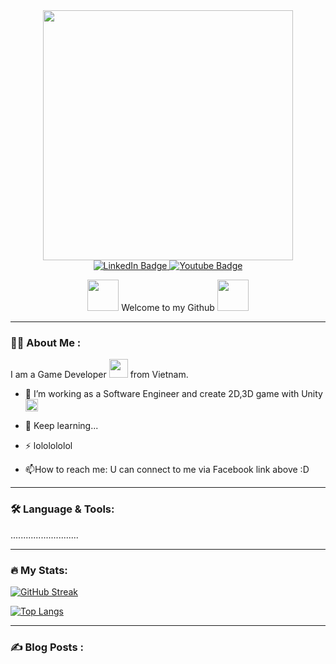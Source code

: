 

<!--
**hungblqn/hungblqn** is a ✨ _special_ ✨ repository because its `README.md` (this file) appears on your GitHub profile.

Here are some ideas to get you started:

- 🔭 I’m currently working on ...
- 🌱 I’m currently learning ...
- 👯 I’m looking to collaborate on ...
- 🤔 I’m looking for help with ...
- 💬 Ask me about ...
- 📫 How to reach me: ...
- 😄 Pronouns: ...
- ⚡ Fun fact: ...
-->

<div id="header" align="center">
  <img src="https://cdn.dribbble.com/users/1292677/screenshots/6139167/media/fcf7fd0c619bb87706533079240915f3.gif" width="400"/>
</div>
<div id="badges" align="center">
  <a href="https://www.facebook.com/hungbIqn/" target="_blank">
    <img src="https://img.shields.io/badge/Facebook-blue?style=for-the-badge&logo=facebook&logoColor=white" alt="LinkedIn Badge"/>
  </a>
  <a href="https://www.youtube.com/channel/UC4D5GJ43_lrA-asGZSsafCA" target="_blank">
    <img src="https://img.shields.io/badge/YouTube-red?style=for-the-badge&logo=youtube&logoColor=white" alt="Youtube Badge"/>
  </a>
</div>
<div align="center">
  <p>
    <img  src="https://media1.giphy.com/media/c1CLe6VoaMviQz0s6z/giphy.gif?cid=790b7611fc7008cbc05df1f423caad969d5fff47ab727204&rid=giphy.gif&ct=g" width="50"/>
    Welcome to my Github
    <img src="https://media1.giphy.com/media/c1CLe6VoaMviQz0s6z/giphy.gif?cid=790b7611fc7008cbc05df1f423caad969d5fff47ab727204&rid=giphy.gif&ct=g" width="50"/>
  </p>
</div>
<hr>

### 👨‍💻 About Me :
I am a Game Developer <img src="https://media.giphy.com/media/WUlplcMpOCEmTGBtBW/giphy.gif" width="30"> from Vietnam.
- :telescope: I’m working as a Software Engineer and create 2D,3D game with Unity <img src="https://cdn-icons-png.flaticon.com/512/5969/5969294.png" width="20">

- :seedling: Keep learning...

- :zap: lololololol

- :mailbox:How to reach me: U can connect to me via Facebook link above :D
<hr>

### 🛠️ Language & Tools:
...........................

<hr>

### 🔥 My Stats:

[![GitHub Streak](http://github-readme-streak-stats.herokuapp.com?user=hungblqn&theme=dark&background=000000)](https://git.io/streak-stats)

[![Top Langs](https://github-readme-stats.vercel.app/api/top-langs/?username=hungblqn&layout=compact&theme=vision-friendly-dark)](https://github.com/anuraghazra/github-readme-stats)
<hr>

### :writing_hand: Blog Posts :
<!-- BLOG-POST-LIST:START -->
<!-- BLOG-POST-LIST:END -->


